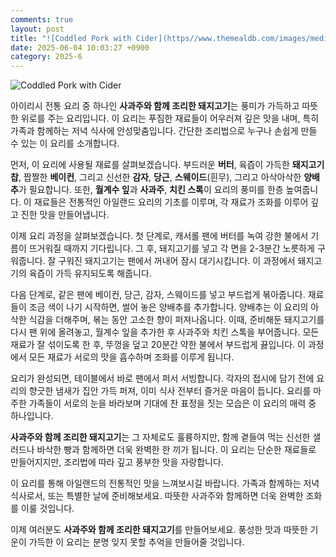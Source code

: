 ```yaml
---
comments: true
layout: post
title: "![Coddled Pork with Cider](https//www.themealdb.com/images/media/meals/7vpsfp1608588991.jpg)"
date: 2025-06-04 10:03:27 +0900
category: 2025-6
---
```


![Coddled Pork with Cider](https://www.themealdb.com/images/media/meals/7vpsfp1608588991.jpg)

아이리시 전통 요리 중 하나인 **사과주와 함께 조리한 돼지고기**는 풍미가 가득하고 따뜻한 위로를 주는 요리입니다. 이 요리는 푸짐한 재료들이 어우러져 깊은 맛을 내며, 특히 가족과 함께하는 저녁 식사에 안성맞춤입니다. 간단한 조리법으로 누구나 손쉽게 만들 수 있는 이 요리를 소개합니다.

먼저, 이 요리에 사용될 재료를 살펴보겠습니다. 부드러운 **버터**, 육즙이 가득한 **돼지고기 찹**, 짭짤한 **베이컨**, 그리고 신선한 **감자**, **당근**, **스웨이드**(흰무), 그리고 아삭아삭한 **양배추**가 필요합니다. 또한, **월계수 잎**과 **사과주**, **치킨 스톡**이 요리의 풍미를 한층 높여줍니다. 이 재료들은 전통적인 아일랜드 요리의 기초를 이루며, 각 재료가 조화를 이루어 깊고 진한 맛을 만들어냅니다.

이제 요리 과정을 살펴보겠습니다. 첫 단계로, 캐서롤 팬에 버터를 녹여 강한 불에서 기름이 뜨거워질 때까지 기다립니다. 그 후, 돼지고기를 넣고 각 면을 2-3분간 노릇하게 구워줍니다. 잘 구워진 돼지고기는 팬에서 꺼내어 잠시 대기시킵니다. 이 과정에서 돼지고기의 육즙이 가득 유지되도록 해줍니다.

다음 단계로, 같은 팬에 베이컨, 당근, 감자, 스웨이드를 넣고 부드럽게 볶아줍니다. 재료들이 조금 색이 나기 시작하면, 썰어 놓은 양배추를 추가합니다. 양배추는 이 요리의 아삭한 식감을 더해주며, 볶는 동안 고소한 향이 퍼져나옵니다. 이때, 준비해둔 돼지고기를 다시 팬 위에 올려놓고, 월계수 잎을 추가한 후 사과주와 치킨 스톡을 부어줍니다. 모든 재료가 잘 섞이도록 한 후, 뚜껑을 덮고 20분간 약한 불에서 부드럽게 끓입니다. 이 과정에서 모든 재료가 서로의 맛을 흡수하며 조화를 이루게 됩니다.

요리가 완성되면, 테이블에서 바로 팬에서 퍼서 서빙합니다. 각자의 접시에 담기 전에 요리의 향긋한 냄새가 집안 가득 퍼져, 이미 식사 전부터 즐거운 마음이 듭니다. 요리를 마주한 가족들이 서로의 눈을 바라보며 기대에 찬 표정을 짓는 모습은 이 요리의 매력 중 하나입니다.

**사과주와 함께 조리한 돼지고기**는 그 자체로도 훌륭하지만, 함께 곁들여 먹는 신선한 샐러드나 바삭한 빵과 함께하면 더욱 완벽한 한 끼가 됩니다. 이 요리는 단순한 재료들로 만들어지지만, 조리법에 따라 깊고 풍부한 맛을 자랑합니다. 

이 요리를 통해 아일랜드의 전통적인 맛을 느껴보시길 바랍니다. 가족과 함께하는 저녁 식사로서, 또는 특별한 날에 준비해보세요. 따뜻한 사과주와 함께하면 더욱 완벽한 조화를 이룰 것입니다. 

이제 여러분도 **사과주와 함께 조리한 돼지고기**를 만들어보세요. 풍성한 맛과 따뜻한 기운이 가득한 이 요리는 분명 잊지 못할 추억을 만들어줄 것입니다.
